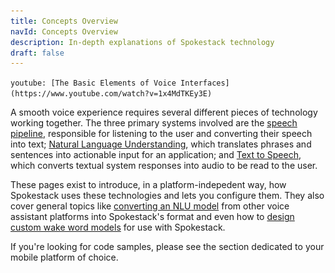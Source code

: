 ```yaml
---
title: Concepts Overview
navId: Concepts Overview
description: In-depth explanations of Spokestack technology
draft: false
---
```


<img src="../../assets/docs/concepts-index.png" style="display:none"/>

`youtube: [The Basic Elements of Voice Interfaces](https://www.youtube.com/watch?v=1x4MdTKEy3E)`

A smooth voice experience requires several different pieces of technology working together. The three primary systems involved are the [speech pipeline](/docs/concepts/speech-pipeline), responsible for listening to the user and converting their speech into text; [Natural Language Understanding](/docs/concepts/nlu), which translates phrases and sentences into actionable input for an application; and [Text to Speech](/docs/concepts/tts), which converts textual system responses into audio to be read to the user.

These pages exist to introduce, in a platform-indepedent way, how Spokestack uses these technologies and lets you configure them. They also cover general topics like [converting an NLU model](/docs/integrations/export) from other voice assistant platforms into Spokestack's format and even how to [design custom wake word models](/docs/concepts/wakeword-models) for use with Spokestack.

If you're looking for code samples, please see the section dedicated to your mobile platform of choice.
